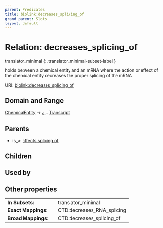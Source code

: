 ```yaml
---
parent: Predicates
title: biolink:decreases_splicing_of
grand_parent: Slots
layout: default
---
```


# Relation: decreases_splicing_of

translator_minimal
{: .translator_minimal-subset-label }


holds between a chemical entity and an mRNA where the action or effect of the chemical entity decreases the proper splicing of the mRNA

URI: [biolink:decreases_splicing_of](https://w3id.org/biolink/vocab/decreases_splicing_of)

## Domain and Range

[ChemicalEntity](ChemicalEntity.md) ->  <sub>0..*</sub> [Transcript](Transcript.md)

## Parents

 *  is_a: [affects splicing of](affects_splicing_of.md)

## Children


## Used by


## Other properties

|  |  |  |
| --- | --- | --- |
| **In Subsets:** | | translator_minimal |
| **Exact Mappings:** | | CTD:decreases_RNA_splicing |
| **Broad Mappings:** | | CTD:decreases_splicing_of |

